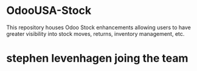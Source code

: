 # OdooUSA-Stock
This repository houses Odoo Stock enhancements allowing users to have greater visibility into stock moves, returns, inventory management, etc.
# stephen levenhagen joing the team

